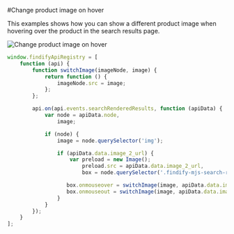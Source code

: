 #Change product image on hover

This examples shows how you can show a different product image when hovering over the product in the search results page.

![Change product image on hover](https://raw.githubusercontent.com/findify/documentation/master/merchant-js-api/examples/images/productImageOnHover.gif)

```javascript
window.findifyApiRegistry = [
    function (api) {
        function switchImage(imageNode, image) {
            return function () {
                imageNode.src = image;
            };
        };

        api.on(api.events.searchRenderedResults, function (apiData) {
            var node = apiData.node,
                image;

            if (node) {
                image = node.querySelector('img');

                if (apiData.data.image_2_url) {
                    var preload = new Image();
                        preload.src = apiData.data.image_2_url,
                        box = node.querySelector('.findify-mjs-search-results__main__content__product__box__image');

                   box.onmouseover = switchImage(image, apiData.data.image_2_url);
                   box.onmouseout = switchImage(image, apiData.data.image_url);
                }
            }
        });
    }
];
```
